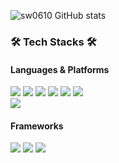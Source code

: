 
<!--<h2>✨sowon's github✨</h2>-->

![sw0610 GitHub stats](https://github-readme-stats.vercel.app/api?username=sw0610&show_icons=true&theme=radical&hide=stars,issues&count_private=true)

<h3>🛠️ Tech Stacks 🛠️</h3>
<h4>Languages & Platforms</h4>
<p>
  <img src="https://img.shields.io/badge/JAVA-007396?style=flat-square&logo=JAVA&logoColor=white">
  <img src="https://img.shields.io/badge/Python-3766AB?style=flat-square&logo=Python&logoColor=white">
  <img src="https://img.shields.io/badge/MySQL-4479A1?style=flat-square&logo=mysql&logoColor=white">
  <img src="https://img.shields.io/badge/HTML-E34F26?style=flat-square&logo=html5&logoColor=white">
  <img src="https://img.shields.io/badge/CSS-1572B6?style=flat-square&logo=css3&logoColor=white">
  <img src="https://img.shields.io/badge/Javascript-F7DF1E?style=flat=square&logo=javascript&logoColor=white">
<br>
<img src="https://img.shields.io/badge/Android-3DDC84?style=flat-square&logo=Android&logoColor=white"/>

</p>
<h4>Frameworks</h4>
<p>
  <img src="https://img.shields.io/badge/Spring-6DB33F?style=flat-square&logo=Spring&logoColor=white">
  <img src="https://img.shields.io/badge/SpringBoot-6DB33F?style=flat-square&logo=SpringBoot&logoColor=white">
  <img src="https://img.shields.io/badge/Vue.js-4FC08D?style=flat-square&logo=vue.js&logoColor=white">
</p>
 
